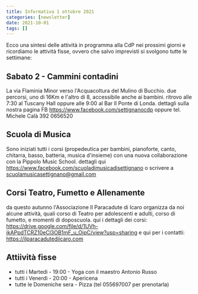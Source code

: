 ```yaml
---
title: Informativa 1 ottobre 2021
categories: [newsletter]
date: 2021-10-01
tags: []
---
```


Ecco una sintesi delle attività in programma alla CdP nei prossimi giorni e ricordiamo le attività fisse, ovvero che salvo imprevisti si svolgono tutte le settimane:

## Sabato 2 - Cammini contadini
La via Flaminia Minor verso l'Acquacoltura del Mulino di Bucchio.
due percorsi, uno di 16Km e l'altro di 8, accessibile anche ai bambini.
ritrovo alle 7:30 al Tuscany Hall oppure alle 9:00 al Bar Il Ponte di Londa.
dettagli sulla nostra pagina FB https://www.facebook.com/settignanocdp
oppure tel. Michele Calà 392 0656520

## Scuola di Musica
Sono iniziati tutti i corsi (propedeutica per bambini, pianoforte, canto, chitarra, basso, batteria, musica d'insieme) con una nuova collaborazione con la Pippolo Music School.
dettagli qui https://www.facebook.com/scuoladimusicadisettignano
o scrivere a scuolamusicasettignano@gmail.com

## Corsi Teatro, Fumetto e Allenamente
da questo autunno l'Associazione Il Paracadute di Icaro organizza da noi alcune attività, quali corso di Teatro per adolescenti e adulti, corso di fumetto, e momenti di doposcuola.
qui i dettagli dei corsi: https://drive.google.com/file/d/1UVh-ikAPpdTCRZ10eCl3OB1mF_u_OjpC/view?usp=sharing
e qui per i contatti: https://ilparacadutediicaro.com

## Attiività fisse
- tutti i Martedì - 19:00 - Yoga con il maestro Antonio Russo
- tutti i Venerdì - 20:00 - Apericena
- tutte le Domeniche sera - Pizza (tel 055697007 per prenotarla)
